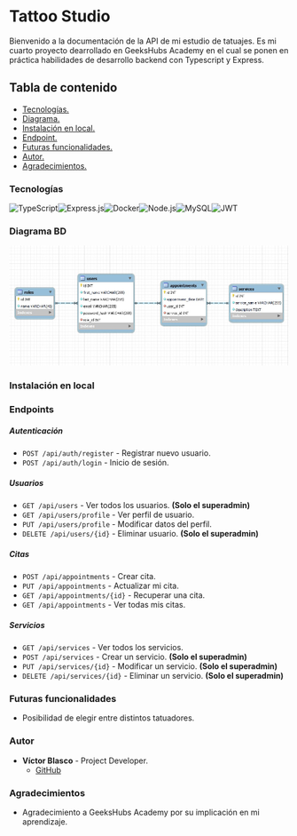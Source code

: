 # Tattoo Studio
Bienvenido a la documentación de la API de mi estudio de tatuajes. Es mi cuarto proyecto dearrollado en GeeksHubs Academy en el cual se ponen en práctica habilidades de desarrollo backend con Typescript y Express.

## Tabla de contenido

- [Tecnologías.](#tecnologías)
- [Diagrama.](#diagrama-bd)
- [Instalación en local.](#instalación-en-local)
- [Endpoint.](#endpoints)
- [Futuras funcionalidades.](#futuras-funcionalidades)
- [Autor.](#autor)
- [Agradecimientos.](#agradecimientos)

### Tecnologías

<img src="https://img.shields.io/badge/TypeScript-3178C6?style=for-the-badge&logo=typescript&logoColor=white" alt="TypeScript" /><img src="https://img.shields.io/badge/Express.js-000000?style=for-the-badge&logo=express&logoColor=white" alt="Express.js" /><img src="https://img.shields.io/badge/Docker-2496ED?style=for-the-badge&logo=docker&logoColor=white" alt="Docker" /><img src="https://img.shields.io/badge/Node.js-339933?style=for-the-badge&logo=node.js&logoColor=white" alt="Node.js" /><img src="https://img.shields.io/badge/MySQL-4479A1?style=for-the-badge&logo=mysql&logoColor=white" alt="MySQL" /><img src="https://img.shields.io/badge/JWT-000000?style=for-the-badge&logo=jsonwebtokens&logoColor=white" alt="JWT" />

### Diagrama BD

![TV](./img/diagrama.jpg)

### Instalación en local




### Endpoints
##### Autenticación
- `POST /api/auth/register` - Registrar nuevo usuario.
- `POST /api/auth/login` - Inicio de sesión.

##### Usuarios

- `GET /api/users` - Ver todos los usuarios. **(Solo el superadmin)**
- `GET /api/users/profile` - Ver perfil de usuario.
- `PUT /api/users/profile` - Modificar datos del perfil.
- `DELETE /api/users/{id}` - Eliminar usuario. **(Solo el superadmin)**

##### Citas
- `POST /api/appointments` - Crear cita.
- `PUT /api/appointments` - Actualizar mi cita.
- `GET /api/appointments/{id}` - Recuperar una cita.
- `GET /api/appointments` - Ver todas mis citas.

##### Servicios
- `GET /api/services` - Ver todos los servicios.
- `POST /api/services` - Crear un servicio. **(Solo el superadmin)**
- `PUT /api/services/{id}` - Modificar un servicio. **(Solo el superadmin)**
- `DELETE /api/services/{id}` - Eliminar un servicio. **(Solo el superadmin)**

### Futuras funcionalidades
- Posibilidad de elegir entre distintos tatuadores.

### Autor
- **Víctor Blasco** - Project Developer.
   - [GitHub](https://github.com/VictorBlasco5)

### Agradecimientos
- Agradecimiento a GeeksHubs Academy por su implicación en mi aprendizaje.